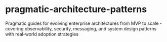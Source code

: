 # pragmatic-architecture-patterns
Pragmatic guides for evolving enterprise architectures from MVP to scale - covering observability, security,   messaging, and system design patterns with real-world adoption strategies
